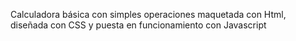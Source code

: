 Calculadora básica con simples operaciones maquetada con Html, diseñada con CSS y puesta en funcionamiento con Javascript
